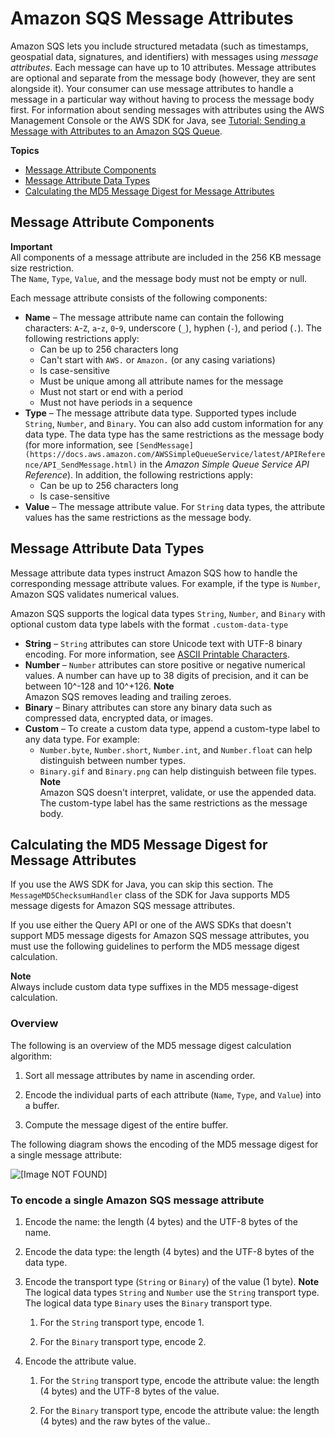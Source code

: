 # Amazon SQS Message Attributes<a name="sqs-message-attributes"></a>

Amazon SQS lets you include structured metadata \(such as timestamps, geospatial data, signatures, and identifiers\) with messages using *message attributes*\. Each message can have up to 10 attributes\. Message attributes are optional and separate from the message body \(however, they are sent alongside it\)\. Your consumer can use message attributes to handle a message in a particular way without having to process the message body first\. For information about sending messages with attributes using the AWS Management Console or the AWS SDK for Java, see [Tutorial: Sending a Message with Attributes to an Amazon SQS Queue](sqs-send-message-with-attributes.md)\.

**Topics**
+ [Message Attribute Components](#message-attribute-components)
+ [Message Attribute Data Types](#message-attribute-data-types)
+ [Calculating the MD5 Message Digest for Message Attributes](#sqs-attributes-md5-message-digest-calculation)

## Message Attribute Components<a name="message-attribute-components"></a>

**Important**  
All components of a message attribute are included in the 256 KB message size restriction\.  
The `Name`, `Type`, `Value`, and the message body must not be empty or null\.

Each message attribute consists of the following components:
+ **Name** – The message attribute name can contain the following characters: `A`\-`Z`, `a`\-`z`, `0`\-`9`, underscore \(`_`\), hyphen \(`-`\), and period \(`.`\)\. The following restrictions apply:
  + Can be up to 256 characters long
  + Can't start with `AWS.` or `Amazon.` \(or any casing variations\)
  + Is case\-sensitive
  + Must be unique among all attribute names for the message
  + Must not start or end with a period
  + Must not have periods in a sequence
+ **Type** – The message attribute data type\. Supported types include `String`, `Number`, and `Binary`\. You can also add custom information for any data type\. The data type has the same restrictions as the message body \(for more information, see `[SendMessage](https://docs.aws.amazon.com/AWSSimpleQueueService/latest/APIReference/API_SendMessage.html)` in the *Amazon Simple Queue Service API Reference*\)\. In addition, the following restrictions apply:
  + Can be up to 256 characters long
  + Is case\-sensitive
+ **Value** – The message attribute value\. For `String` data types, the attribute values has the same restrictions as the message body\.

## Message Attribute Data Types<a name="message-attribute-data-types"></a>

Message attribute data types instruct Amazon SQS how to handle the corresponding message attribute values\. For example, if the type is `Number`, Amazon SQS validates numerical values\.

Amazon SQS supports the logical data types `String`, `Number`, and `Binary` with optional custom data type labels with the format `.custom-data-type`
+ **String** – `String` attributes can store Unicode text with UTF\-8 binary encoding\. For more information, see [ASCII Printable Characters](http://en.wikipedia.org/wiki/ASCII#ASCII_printable_characters)\.
+ **Number** – `Number` attributes can store positive or negative numerical values\. A number can have up to 38 digits of precision, and it can be between 10^\-128 and 10^\+126\.
**Note**  
Amazon SQS removes leading and trailing zeroes\.
+ **Binary** – Binary attributes can store any binary data such as compressed data, encrypted data, or images\.
+ **Custom** – To create a custom data type, append a custom\-type label to any data type\. For example:
  + `Number.byte`, `Number.short`, `Number.int`, and `Number.float` can help distinguish between number types\.
  + `Binary.gif` and `Binary.png` can help distinguish between file types\.
**Note**  
Amazon SQS doesn't interpret, validate, or use the appended data\.  
The custom\-type label has the same restrictions as the message body\.

## Calculating the MD5 Message Digest for Message Attributes<a name="sqs-attributes-md5-message-digest-calculation"></a>

If you use the AWS SDK for Java, you can skip this section\. The `MessageMD5ChecksumHandler` class of the SDK for Java supports MD5 message digests for Amazon SQS message attributes\.

If you use either the Query API or one of the AWS SDKs that doesn't support MD5 message digests for Amazon SQS message attributes, you must use the following guidelines to perform the MD5 message digest calculation\.

**Note**  
Always include custom data type suffixes in the MD5 message\-digest calculation\.

### Overview<a name="attributes-md5-message-digest-calculation-overview"></a>

The following is an overview of the MD5 message digest calculation algorithm:

1. Sort all message attributes by name in ascending order\.

1. Encode the individual parts of each attribute \(`Name`, `Type`, and `Value`\) into a buffer\.

1. Compute the message digest of the entire buffer\.

The following diagram shows the encoding of the MD5 message digest for a single message attribute:

![\[Image NOT FOUND\]](http://docs.aws.amazon.com/AWSSimpleQueueService/latest/SQSDeveloperGuide/images/sqs-msg-attrib-md5.png)

### To encode a single Amazon SQS message attribute<a name="attributes-md5-message-digest-calculation-encode-single-attribute"></a>

1. Encode the name: the length \(4 bytes\) and the UTF\-8 bytes of the name\.

1. Encode the data type: the length \(4 bytes\) and the UTF\-8 bytes of the data type\.

1. Encode the transport type \(`String` or `Binary`\) of the value \(1 byte\)\.
**Note**  
The logical data types `String` and `Number` use the `String` transport type\.  
The logical data type `Binary` uses the `Binary` transport type\.

   1. For the `String` transport type, encode 1\.

   1. For the `Binary` transport type, encode 2\.

1. Encode the attribute value\.

   1. For the `String` transport type, encode the attribute value: the length \(4 bytes\) and the UTF\-8 bytes of the value\.

   1. For the `Binary` transport type, encode the attribute value: the length \(4 bytes\) and the raw bytes of the value\.\.